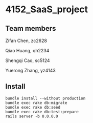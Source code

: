 # 4152_SaaS_project
## Team members
Zifan Chen,		zc2628 

Qiao Huang,		qh2234 

Shengqi Cao,	sc5124 

Yuerong Zhang,  yz4143 



## Install
```
bundle install --without production
bundle exec rake db:migrate
bundle exec rake db:seed
bundle exec rake db:test:prepare
rails server -b 0.0.0.0
```
